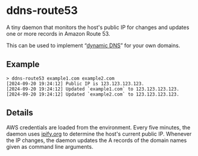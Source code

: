 # ddns-route53

A tiny daemon that monitors the host's public IP for changes and updates one or
more records in Amazon Route 53.

This can be used to implement “[dynamic DNS][1]” for your own domains.

## Example

```
> ddns-route53 example1.com example2.com
[2024-09-20 19:24:12] Public IP is 123.123.123.123.
[2024-09-20 19:24:12] Updated `example1.com` to 123.123.123.123.
[2024-09-20 19:24:12] Updated `example2.com` to 123.123.123.123.
```

## Details

AWS credentials are loaded from the environment. Every five minutes, the daemon uses [ipify.org][2] to determine the host's current public IP. Whenever the IP changes, the daemon updates the A records of the domain names given as command line arguments.

[1]: https://en.wikipedia.org/wiki/Dynamic_DNS
[2]: https://ipify.org